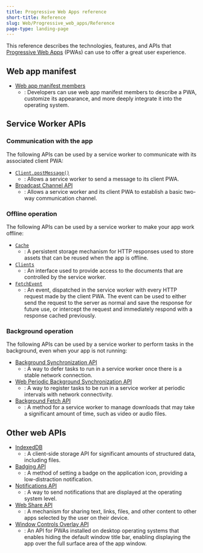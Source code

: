 ```yaml
---
title: Progressive Web Apps reference
short-title: Reference
slug: Web/Progressive_web_apps/Reference
page-type: landing-page
---
```




This reference describes the technologies, features, and APIs that [Progressive Web Apps](/Web/Progressive_web_apps) (PWAs) can use to offer a great user experience.

## Web app manifest

- [Web app manifest members](/Web/Manifest)
  - : Developers can use web app manifest members to describe a PWA, customize its appearance, and more deeply integrate it into the operating system.

## Service Worker APIs

### Communication with the app

The following APIs can be used by a service worker to communicate with its associated client PWA:

- [`Client.postMessage()`](/Web/API/Client/postMessage)
  - : Allows a service worker to send a message to its client PWA.
- [Broadcast Channel API](/Web/API/Broadcast_Channel_API)
  - : Allows a service worker and its client PWA to establish a basic two-way communication channel.

### Offline operation

The following APIs can be used by a service worker to make your app work offline:

- [`Cache`](/Web/API/Cache)
  - : A persistent storage mechanism for HTTP responses used to store assets that can be reused when the app is offline.
- [`Clients`](/Web/API/Clients)
  - : An interface used to provide access to the documents that are controlled by the service worker.
- [`FetchEvent`](/Web/API/FetchEvent)
  - : An event, dispatched in the service worker with every HTTP request made by the client PWA. The event can be used to either send the request to the server as normal and save the response for future use, or intercept the request and immediately respond with a response cached previously.

### Background operation

The following APIs can be used by a service worker to perform tasks in the background, even when your app is not running:

- [Background Synchronization API](/Web/API/Background_Synchronization_API)
  - : A way to defer tasks to run in a service worker once there is a stable network connection.
- [Web Periodic Background Synchronization API](/Web/API/Web_Periodic_Background_Synchronization_API)
  - : A way to register tasks to be run in a service worker at periodic intervals with network connectivity.
- [Background Fetch API](/Web/API/Background_Fetch_API)
  - : A method for a service worker to manage downloads that may take a significant amount of time, such as video or audio files.

## Other web APIs

- [IndexedDB](/Web/API/IndexedDB_API)
  - : A client-side storage API for significant amounts of structured data, including files.
- [Badging API](/Web/API/Badging_API)
  - : A method of setting a badge on the application icon, providing a low-distraction notification.
- [Notifications API](/Web/API/Notifications_API)
  - : A way to send notifications that are displayed at the operating system level.
- [Web Share API](/Web/API/Web_Share_API)
  - : A mechanism for sharing text, links, files, and other content to other apps selected by the user on their device.
- [Window Controls Overlay API](/Web/API/Window_Controls_Overlay_API)
  - : An API for PWAs installed on desktop operating systems that enables hiding the default window title bar, enabling displaying the app over the full surface area of the app window.
